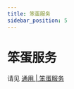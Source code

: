 ```yaml
---
title: 笨蛋服务
sidebar_position: 5
---
```


# 笨蛋服务

请见 [通用 | 笨蛋服务](https://nitwikit.8aka.org/services)
